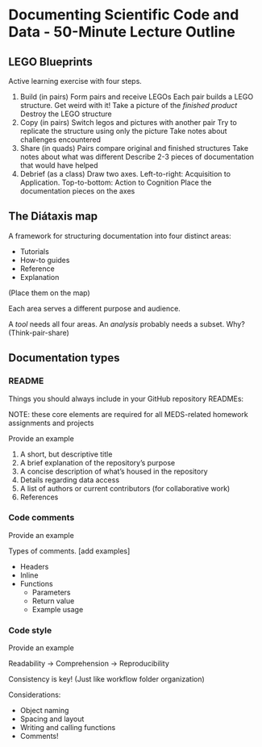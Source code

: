 # Documenting Scientific Code and Data - 50-Minute Lecture Outline

## LEGO Blueprints

Active learning exercise with four steps.

1. Build (in pairs)
  Form pairs and receive LEGOs
  Each pair builds a LEGO structure. Get weird with it!
  Take a picture of the _finished product_
  Destroy the LEGO structure
2. Copy (in pairs)
  Switch legos and pictures with another pair
  Try to replicate the structure using only the picture
  Take notes about challenges encountered
3. Share (in quads)
  Pairs compare original and finished structures
  Take notes about what was different
  Describe 2-3 pieces of documentation that would have helped
4. Debrief (as a class)
  Draw two axes. Left-to-right: Acquisition to Application. Top-to-bottom: Action to Cognition
  Place the documentation pieces on the axes
  
## The Diátaxis map

A framework for structuring documentation into four distinct areas: 

* Tutorials
* How-to guides
* Reference
* Explanation

(Place them on the map)

Each area serves a different purpose and audience.

A _tool_ needs all four areas. An _analysis_ probably needs a subset. Why? (Think-pair-share)

## Documentation types

### README

Things you should always include in your GitHub repository READMEs:

NOTE: these core elements are required for all MEDS-related homework assignments and projects

Provide an example

1. A short, but descriptive title 
2. A brief explanation of the repository’s purpose
3. A concise description of what’s housed in the repository
4. Details regarding data access
5. A list of authors or current contributors (for collaborative work)
6. References 

### Code comments

Provide an example

Types of comments. [add examples]

* Headers
* Inline
* Functions
  * Parameters
  * Return value
  * Example usage

### Code style

Provide an example

Readability -> Comprehension -> Reproducibility

Consistency is key! (Just like workflow folder organization)

Considerations:

* Object naming
* Spacing and layout
* Writing and calling functions
* Comments!






























